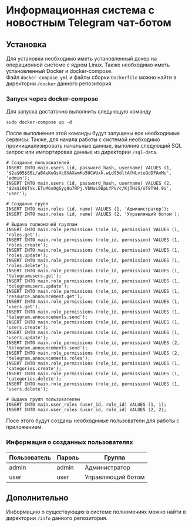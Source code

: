 # Информационная система с новостным Telegram чат-ботом

## Установка

Для установки необходимо иметь установленный докер на операционной системе с ядром Linux.
Также необходимо иметь установленный Docker и docker-compose.
<br>
Файл `docker-compose.yml` и файлы сборки `Dockerfile` можно найти в директории `/docker` данного репозитория.

### Запуск через docker-compose

Для запуска достаточно выполнить следующую команду

```
sudo docker-compose up -d
```

После выполнения этой команды будут запущены все необходимые сервисы.
Также, для начала работы с системой необходимо проинициализировать начальные данные, выполнив следующий SQL запрос или импортировав данные из директории `/sql-data`.
```mysql
# Создание пользователей
INSERT INTO main.users (id, password_hash, username) VALUES (1, '$2a$05$86i/aBAeKuGsXc8XAXwmKu5UCWUxk.wLd95dltAfHLvtuGdDFAnMu', 'admin');
INSERT INTO main.users (id, password_hash, username) VALUES (2, '$2a$10$TVx.ETuM6sOgGyg8u7RPj.VbNaL9BpLfPV/c/KjTHiS/oT8T94.9i', 'user');

# Создание групп
INSERT INTO main.roles (id, name) VALUES (1, 'Администратор');
INSERT INTO main.roles (id, name) VALUES (2, 'Управляющий ботом');

# Выдача полномочий группам
INSERT INTO main.role_permissions (role_id, permission) VALUES (1, 'roles.get');
INSERT INTO main.role_permissions (role_id, permission) VALUES (1, 'roles.create');
INSERT INTO main.role_permissions (role_id, permission) VALUES (1, 'roles.update');
INSERT INTO main.role_permissions (role_id, permission) VALUES (1, 'roles.delete');
INSERT INTO main.role_permissions (role_id, permission) VALUES (1, 'telegramusers.get');
INSERT INTO main.role_permissions (role_id, permission) VALUES (1, 'telegramusers.update');
INSERT INTO main.role_permissions (role_id, permission) VALUES (1, 'resource.announcement.get');
INSERT INTO main.role_permissions (role_id, permission) VALUES (1, 'users.get');
INSERT INTO main.role_permissions (role_id, permission) VALUES (1, 'telegram.announcements.send');
INSERT INTO main.role_permissions (role_id, permission) VALUES (1, 'users.create');
INSERT INTO main.role_permissions (role_id, permission) VALUES (1, 'users.update');
INSERT INTO main.role_permissions (role_id, permission) VALUES (2, 'telegram.announcements.send');
INSERT INTO main.role_permissions (role_id, permission) VALUES (2, 'telegram.announcements.roles');
INSERT INTO main.role_permissions (role_id, permission) VALUES (1, 'categories.create');
INSERT INTO main.role_permissions (role_id, permission) VALUES (1, 'categories.delete');
INSERT INTO main.role_permissions (role_id, permission) VALUES (1, 'users.delete');

# Выдача групп пользователям
INSERT INTO main.user_roles (user_id, role_id) VALUES (1, 1);
INSERT INTO main.user_roles (user_id, role_id) VALUES (2, 2);
```
Посе этого будут созданы необходимые пользователи для работы с приложением.

### Информация о созданных пользователях

| Пользователь | Пароль | Группа            |
|--------------|--------|-------------------|
| admin        | admin  | Администратор     |
| user         | user   | Управляющий ботом |

## Дополнительно

Информацию о существующих в системе полномочиях можно найти в директории `/info` данного репозитория.
